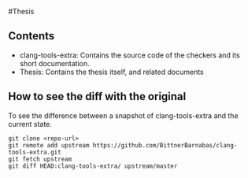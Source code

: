 #Thesis

Contents
-------

 - clang-tools-extra: Contains the source code of the checkers and its short documentation.
 - Thesis: Contains the thesis itself, and related documents

How to see the diff with the original
---------
To see the difference between a snapshot of clang-tools-extra and the current state.
 

    git clone <repo-url>
    git remote add upstream https://github.com/BittnerBarnabas/clang-tools-extra.git
    git fetch upstream
    git diff HEAD:clang-tools-extra/ upstream/master

